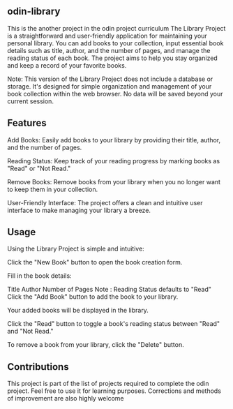 ## odin-library
This is the another project in the odin project curriculum
The Library Project is a straightforward and user-friendly application for maintaining your personal library. You can add books to your collection, input essential book details such as title, author, and the number of pages, and manage the reading status of each book. The project aims to help you stay organized and keep a record of your favorite books.

Note: This version of the Library Project does not include a database or storage. It's designed for simple organization and management of your book collection within the web browser. No data will be saved beyond your current session.

## Features
Add Books: Easily add books to your library by providing their title, author, and the number of pages.

Reading Status: Keep track of your reading progress by marking books as "Read" or "Not Read."

Remove Books: Remove books from your library when you no longer want to keep them in your collection.

User-Friendly Interface: The project offers a clean and intuitive user interface to make managing your library a breeze.

## Usage
Using the Library Project is simple and intuitive:

Click the "New Book" button to open the book creation form.

Fill in the book details:

Title
Author
Number of Pages
Note : Reading Status defaults to "Read"
Click the "Add Book" button to add the book to your library.

Your added books will be displayed in the library.

Click the "Read" button to toggle a book's reading status between "Read" and "Not Read."

To remove a book from your library, click the "Delete" button.

## Contributions
This project is part of the list of projects required to complete the odin project. Feel free to use it for learning purposes. Corrections and methods of improvement are also highly welcome

